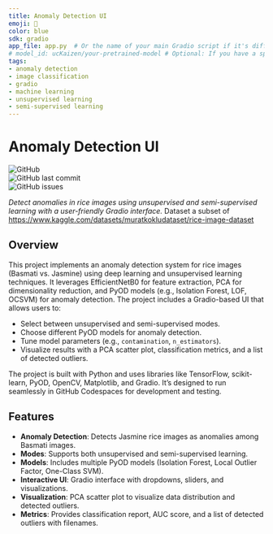 ```yaml
---
title: Anomaly Detection UI
emoji: 🚀
color: blue
sdk: gradio
app_file: app.py  # Or the name of your main Gradio script if it's different
# model_id: ucKaizen/your-pretrained-model # Optional: If you have a specific model on the Hub
tags:
- anomaly detection
- image classification
- gradio
- machine learning
- unsupervised learning
- semi-supervised learning
---
```


# Anomaly Detection UI

![GitHub](https://img.shields.io/github/license/ucKaizen/anomaly_detection?style=flat-square)  
![GitHub last commit](https://img.shields.io/github/last-commit/ucKaizen/anomaly_detection?style=flat-square)  
![GitHub issues](https://img.shields.io/github/issues/ucKaizen/anomaly_detection?style=flat-square)

*Detect anomalies in rice images using unsupervised and semi-supervised learning with a user-friendly Gradio interface.*
Dataset a subset of https://www.kaggle.com/datasets/muratkokludataset/rice-image-dataset

## Overview

This project implements an anomaly detection system for rice images (Basmati vs. Jasmine) using deep learning and unsupervised learning techniques. It leverages EfficientNetB0 for feature extraction, PCA for dimensionality reduction, and PyOD models (e.g., Isolation Forest, LOF, OCSVM) for anomaly detection. The project includes a Gradio-based UI that allows users to:

- Select between unsupervised and semi-supervised modes.
- Choose different PyOD models for anomaly detection.
- Tune model parameters (e.g., `contamination`, `n_estimators`).
- Visualize results with a PCA scatter plot, classification metrics, and a list of detected outliers.

The project is built with Python and uses libraries like TensorFlow, scikit-learn, PyOD, OpenCV, Matplotlib, and Gradio. It’s designed to run seamlessly in GitHub Codespaces for development and testing.

## Features

- **Anomaly Detection**: Detects Jasmine rice images as anomalies among Basmati images.
- **Modes**: Supports both unsupervised and semi-supervised learning.
- **Models**: Includes multiple PyOD models (Isolation Forest, Local Outlier Factor, One-Class SVM).
- **Interactive UI**: Gradio interface with dropdowns, sliders, and visualizations.
- **Visualization**: PCA scatter plot to visualize data distribution and detected outliers.
- **Metrics**: Provides classification report, AUC score, and a list of detected outliers with filenames.


